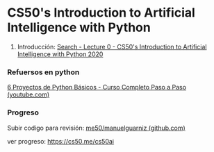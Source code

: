 # CS50's Introduction to Artificial Intelligence with Python

1. Introducción: [Search - Lecture 0 - CS50&#39;s Introduction to Artificial Intelligence with Python 2020](https://video.cs50.io/WbzNRTTrX0g?screen=0Towr-pBuzw)

### Refuersos en python

[6 Proyectos de Python Básicos - Curso Completo Paso a Paso (youtube.com)](https://www.youtube.com/watch?v=tWnyBD2src0)

### Progreso

Subir codigo para revisión: [me50/manuelguarniz (github.com)](https://github.com/me50/manuelguarniz)

ver progreso: https://cs50.me/cs50ai
